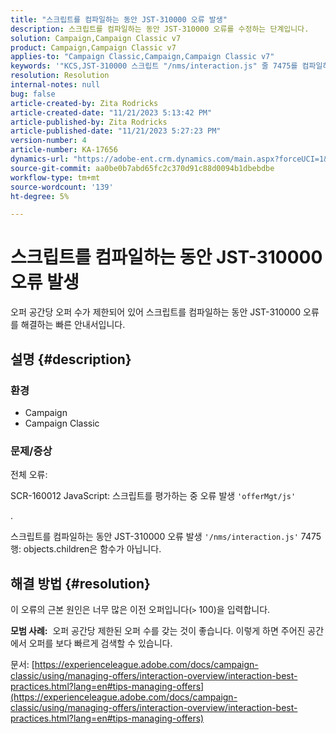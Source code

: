 ```yaml
---
title: "스크립트를 컴파일하는 동안 JST-310000 오류 발생"
description: 스크립트를 컴파일하는 동안 JST-310000 오류를 수정하는 단계입니다.
solution: Campaign,Campaign Classic v7
product: Campaign,Campaign Classic v7
applies-to: "Campaign Classic,Campaign,Campaign Classic v7"
keywords: '"KCS,JST-310000 스크립트 "/nms/interaction.js" 줄 7475를 컴파일하는 동안 오류가 발생했습니다. objects.children이 함수가 아닙니다."'
resolution: Resolution
internal-notes: null
bug: false
article-created-by: Zita Rodricks
article-created-date: "11/21/2023 5:13:42 PM"
article-published-by: Zita Rodricks
article-published-date: "11/21/2023 5:27:23 PM"
version-number: 4
article-number: KA-17656
dynamics-url: "https://adobe-ent.crm.dynamics.com/main.aspx?forceUCI=1&pagetype=entityrecord&etn=knowledgearticle&id=b8a57d4e-9188-ee11-8179-6045bd006295"
source-git-commit: aa0be0b7abd65fc2c370d91c88d0094b1dbebdbe
workflow-type: tm+mt
source-wordcount: '139'
ht-degree: 5%

---
```


# 스크립트를 컴파일하는 동안 JST-310000 오류 발생


오퍼 공간당 오퍼 수가 제한되어 있어 스크립트를 컴파일하는 동안 JST-310000 오류를 해결하는 빠른 안내서입니다.

## 설명 {#description}


### <b>환경</b>

- Campaign
- Campaign Classic




### <b>문제/증상</b>

전체 오류:

SCR-160012 JavaScript: 스크립트를 평가하는 중 오류 발생 `'offerMgt/js'`

.

스크립트를 컴파일하는 동안 JST-310000 오류 발생 `'/nms/interaction.js'` 7475행: objects.children은 함수가 아닙니다.


## 해결 방법 {#resolution}


이 오류의 근본 원인은 너무 많은 이전 오퍼입니다(`>` 100)을 입력합니다.

<b>모범 사례:</b>  오퍼 공간당 제한된 오퍼 수를 갖는 것이 좋습니다. 이렇게 하면 주어진 공간에서 오퍼를 보다 빠르게 검색할 수 있습니다.

문서: [https://experienceleague.adobe.com/docs/campaign-classic/using/managing-offers/interaction-overview/interaction-best-practices.html?lang=en#tips-managing-offers](https://experienceleague.adobe.com/docs/campaign-classic/using/managing-offers/interaction-overview/interaction-best-practices.html?lang=en#tips-managing-offers)
